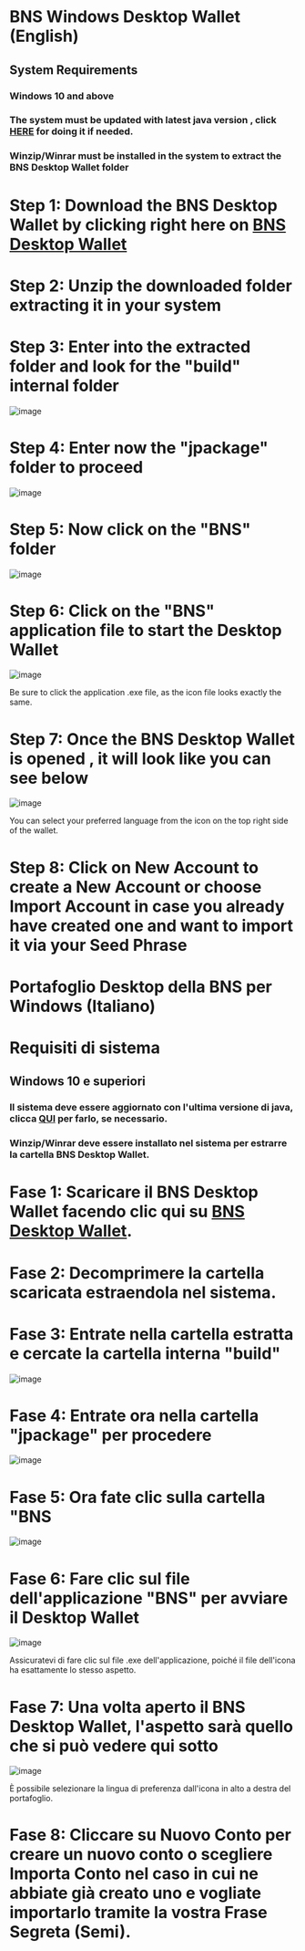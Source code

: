 # BNS Windows Desktop Wallet (English)

## System Requirements
### Windows 10 and above
### The system must be updated with latest java version , click [HERE](https://www.java.com/en/download/) for doing it if needed.
### Winzip/Winrar must be installed in the system to extract the BNS Desktop Wallet folder 

# Step 1: Download the BNS Desktop Wallet by clicking right here on [BNS Desktop Wallet](https://github.com/Food-Forest-Sardegna/BNS-Desktop-Wallet/archive/refs/heads/main.zip)

# Step 2: Unzip the downloaded folder extracting it in your system

# Step 3: Enter into the extracted folder and look for the "build" internal folder
![image](https://github.com/Food-Forest-Sardegna/BNS-Desktop-Wallet/assets/75376808/eb4aee12-51a9-42cb-bee0-948414b74fb2)

# Step 4: Enter now the "jpackage" folder to proceed 
![image](https://github.com/Food-Forest-Sardegna/BNS-Desktop-Wallet/assets/75376808/bad8832a-be20-4f26-b3eb-1765df91b0d7)

# Step 5: Now click on the "BNS" folder
![image](https://github.com/Food-Forest-Sardegna/BNS-Desktop-Wallet/assets/75376808/68821ce0-a6b8-4315-aae5-e5d161ed1cd8)

# Step 6: Click on the "BNS" application file to start the Desktop Wallet
![image](https://github.com/Food-Forest-Sardegna/BNS-Desktop-Wallet/assets/75376808/09fc0ce3-21d3-4157-b5c0-6dab9526b5aa)

Be sure to click the application .exe file, as the icon file looks exactly the same.

# Step 7: Once the BNS Desktop Wallet is opened , it will look like you can see below
![image](https://github.com/Food-Forest-Sardegna/BNS-Desktop-Wallet/assets/8797899/7d8b98c4-7623-4f74-a5de-b0dc96eb4be4)

You can select your preferred language from the icon on the top right side of the wallet.

# Step 8: Click on **New Account** to create a New Account or choose **Import Account** in case you already have created one and want to import it via your Seed Phrase

# Portafoglio Desktop della BNS per Windows (Italiano)

# Requisiti di sistema
## Windows 10 e superiori
### Il sistema deve essere aggiornato con l'ultima versione di java, clicca [QUI](https://www.java.com/en/download/) per farlo, se necessario.
###  Winzip/Winrar deve essere installato nel sistema per estrarre la cartella BNS Desktop Wallet. 

# Fase 1: Scaricare il BNS Desktop Wallet facendo clic qui su [BNS Desktop Wallet](https://github.com/Food-Forest-Sardegna/BNS-Desktop-Wallet/archive/refs/heads/main.zip).

# Fase 2: Decomprimere la cartella scaricata estraendola nel sistema.

# Fase 3: Entrate nella cartella estratta e cercate la cartella interna "build"
![image](https://github.com/Food-Forest-Sardegna/BNS-Desktop-Wallet/assets/75376808/eb4aee12-51a9-42cb-bee0-948414b74fb2)

# Fase 4: Entrate ora nella cartella "jpackage" per procedere 
![image](https://github.com/Food-Forest-Sardegna/BNS-Desktop-Wallet/assets/75376808/bad8832a-be20-4f26-b3eb-1765df91b0d7)

# Fase 5: Ora fate clic sulla cartella "BNS
![image](https://github.com/Food-Forest-Sardegna/BNS-Desktop-Wallet/assets/75376808/68821ce0-a6b8-4315-aae5-e5d161ed1cd8)

# Fase 6: Fare clic sul file dell'applicazione "BNS" per avviare il Desktop Wallet
![image](https://github.com/Food-Forest-Sardegna/BNS-Desktop-Wallet/assets/75376808/09fc0ce3-21d3-4157-b5c0-6dab9526b5aa)

Assicuratevi di fare clic sul file .exe dell'applicazione, poiché il file dell'icona ha esattamente lo stesso aspetto.

# Fase 7: Una volta aperto il BNS Desktop Wallet, l'aspetto sarà quello che si può vedere qui sotto
![image](https://github.com/Food-Forest-Sardegna/BNS-Desktop-Wallet/assets/75376808/cd66b84d-8550-44fe-a343-faef95cb08c6)

È possibile selezionare la lingua di preferenza dall'icona in alto a destra del portafoglio.

# Fase 8: Cliccare su **Nuovo Conto** per creare un nuovo conto o scegliere **Importa Conto** nel caso in cui ne abbiate già creato uno e vogliate importarlo tramite la vostra Frase Segreta (Semi).

